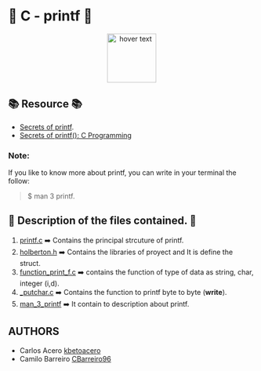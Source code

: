 # :star2: C - printf :star2:

<p align="center">
  <img src="[Flowchart](https://user-images.githubusercontent.com/66263776/88123639-ecfdb300-cb90-11ea-930f-31a2f0a35b9e.jpeg" width="100" height= "100" title="hover text">
</p>

## :books: Resource :books:
* [Secrets of printf](https://www.cypress.com/file/54761/download "PDF secret of printf").
* [Secrets of printf(): C Programming](https://www.youtube.com/watch?v=Y9kUWsyyChk&t=319s "Video about secret programming")
### Note:
If you like to know more about printf, you can write in your terminal the follow:
> $ man 3 printf.
## :gem: Description of the files contained. :gem:
1. [printf.c](https://github.com/CBarreiro96/printf/blob/master/printf.c "Code printf f") :arrow_right: Contains the principal strcuture of printf.
2. [holberton.h](https://github.com/CBarreiro96/printf/blob/master/holberton.h "Header") :arrow_right: Contains the libraries of proyect and It is define the struct.
3. [function_print_f.c](https://github.com/CBarreiro96/printf/blob/master/function_print_f.c "Function s,c,d,i") :arrow_right: contains the function of type of data as string, char, integer (i,d).
4. [_putchar.c](https://github.com/CBarreiro96/printf/blob/master/_putchar.c "Printable Tools") :arrow_right: Contains the function to printf byte to byte (**write**).
5. [man_3_printf](https://github.com/CBarreiro96/printf/blob/master/man_3_printf "Description") :arrow_right: It contain to description about printf.
## AUTHORS
* Carlos Acero [kbetoacero](https://github.com/kbetoacero "User Github")
* Camilo Barreiro [CBarreiro96](https://github.com/CBarreiro96 "User Github")
